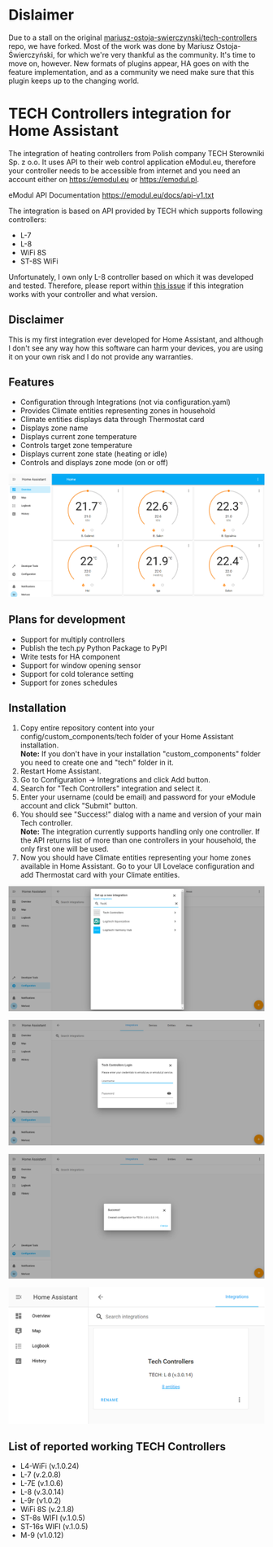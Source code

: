 # Dislaimer
Due to a stall on the original [mariusz-ostoja-swierczynski/tech-controllers](https://github.com/mariusz-ostoja-swierczynski/tech-controllers) repo, we have forked.
Most of the work was done by Mariusz Ostoja-Świerczyński, for which we're very thankful as the community.
It's time to move on, however. New formats of plugins appear, HA goes on with the feature implementation, 
and as a community we need make sure that this plugin keeps up to the changing world.

# TECH Controllers integration for Home Assistant
The integration of heating controllers from Polish company TECH Sterowniki Sp. z o.o. It uses API to their web control application eModul.eu, therefore your controller needs to be accessible from internet and you need an account either on https://emodul.eu or https://emodul.pl.

eModul API Documentation  https://emodul.eu/docs/api-v1.txt

The integration is based on API provided by TECH which supports following controllers:
* L-7
* L-8
* WiFi 8S
* ST-8S WiFi

Unfortunately, I own only L-8 controller based on which it was developed and tested. Therefore, please report within [this issue](https://github.com/mariusz-ostoja-swierczynski/tech-controllers/issues/2) if this integration works with your controller and what version.

## Disclaimer
This is my first integration ever developed for Home Assistant, and although I don't see any way how this software can harm your devices, you are using it on your own risk and I do not provide any warranties.

## Features
* Configuration through Integrations (not via configuration.yaml)
* Provides Climate entities representing zones in household
* Climate entities displays data through Thermostat card
* Displays zone name
* Displays current zone temperature
* Controls target zone temperature
* Displays current zone state (heating or idle)
* Controls and displays zone mode (on or off)

![Tech Thermostat Cards](/custom_components/tech/images/ha-tech-1.png)

## Plans for development
* Support for multiply controllers
* Publish the tech.py Python Package to PyPI
* Write tests for HA component
* Support for window opening sensor
* Support for cold tolerance setting
* Support for zones schedules

## Installation

1. Copy entire repository content into your config/custom_components/tech folder of your Home Assistant installation.  
   **Note:** If you don't have in your installation "custom_components" folder you need to create one and "tech" folder in it.
2. Restart Home Assistant.
3. Go to Configuration -> Integrations and click Add button.
4. Search for "Tech Controllers" integration and select it.
5. Enter your username (could be email) and password for your eModule account and click "Submit" button.
6. You should see "Success!" dialog with a name and version of your main Tech controller.  
   **Note:** The integration currently supports handling only one controller. If the API returns list of more than one controllers in your household, the only first one will be used.
7. Now you should have Climate entities representing your home zones available in Home Assistant. Go to your UI Lovelace configuration and add Thermostat card with your Climate entities. 

![Tech Controllers Setup 1](/custom_components/tech/images/ha-tech-add-integration-1.png)

![Tech Controllers Setup 2](/custom_components/tech/images/ha-tech-add-integration-2.png)

![Tech Controllers Setup 3](/custom_components/tech/images/ha-tech-add-integration-3.png)

![Tech Controllers Setup 4](/custom_components/tech/images/ha-tech-2.png)

## List of reported working TECH Controllers 
* L4-WiFi (v.1.0.24)
* L-7 (v.2.0.8)
* L-7E (v.1.0.6)
* L-8 (v.3.0.14)
* L-9r (v1.0.2)
* WiFi 8S (v.2.1.8)
* ST-8s WIFI (v.1.0.5)
* ST-16s WIFI (v.1.0.5)
* M-9 (v1.0.12)
